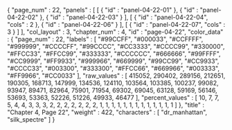{
  "page_num" : 22,
  "panels" : [
    [
      {
        "id" : "panel-04-22-01"
      },
      {
        "id" : "panel-04-22-02"
      },
      {
        "id" : "panel-04-22-03"
      }
    ],
    [
      {
        "id" : "panel-04-22-04",
        "cols" : 2
      },
      {
        "id" : "panel-04-22-06"
      }
    ],
    [
      {
        "id" : "panel-04-22-07",
        "cols" : 3
      }
    ]
  ],
  "col_layout" : 3,
  "chapter_num" : 4,
  "id" : "page-04-22",
  "color_data" : {
    "page_num" : 22,
    "labels" : [
      "#99CCFF",
      "#000033",
      "#CCFFFF",
      "#999999",
      "#CCCCFF",
      "#99CCCC",
      "#CC3333",
      "#CCCC99",
      "#330000",
      "#FFCC33",
      "#FFCC99",
      "#333333",
      "#CCCCCC",
      "#666666",
      "#99FFFF",
      "#CC9999",
      "#FF9933",
      "#999966",
      "#669999",
      "#99CC99",
      "#CC9933",
      "#CCCC33",
      "#003300",
      "#333300",
      "#FFCC66",
      "#669966",
      "#003333",
      "#FF9966",
      "#CC0033"
    ],
    "raw_values" : [
      415052,
      290402,
      289156,
      212651,
      190305,
      168713,
      147999,
      134536,
      124110,
      103564,
      103385,
      100237,
      99082,
      93947,
      89471,
      82964,
      75901,
      71954,
      69302,
      69045,
      63128,
      59169,
      56146,
      53693,
      53363,
      52226,
      51226,
      49933,
      46477
    ],
    "percent_values" : [
      10,
      7,
      7,
      5,
      4,
      4,
      3,
      3,
      3,
      2,
      2,
      2,
      2,
      2,
      2,
      2,
      1,
      1,
      1,
      1,
      1,
      1,
      1,
      1,
      1,
      1,
      1,
      1,
      1
    ]
  },
  "title" : "Chapter 4, Page 22",
  "weight" : 422,
  "characters" : [
    "dr_manhattan",
    "silk_spectre"
  ]
}
